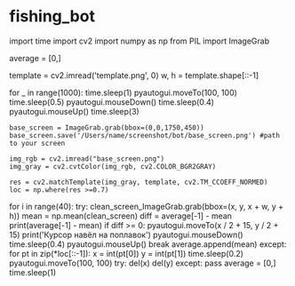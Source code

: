 # fishing_bot
import time
import cv2
import numpy as np
from PIL import ImageGrab

average = [0,]

template = cv2.imread('template.png', 0)
w, h = template.shape[::-1]

for _ in range(1000):
    time.sleep(1)
    pyautogui.moveTo(100, 100)
    time.sleep(0.5)
    pyautogui.mouseDown()
    time.sleep(0.4)
    pyautogui.mouseUp()
    time.sleep(3)

    base_screen = ImageGrab.grab(bbox=(0,0,1750,450))
    base_screen.save('/Users/name/screenshot/bot/base_screen.png') #path to your screen

    img_rgb = cv2.imread("base_screen.png")
    img_gray = cv2.cvtColor(img_rgb, cv2.COLOR_BGR2GRAY)

    res = cv2.matchTemplate(img_gray, template, cv2.TM_CCOEFF_NORMED)
    loc = np.where(res >=0.7)

for i in range(40):
    try:
        clean_screen_ImageGrab.grab(bbox=(x, y, x + w, y + h))
        mean = np.mean(clean_screen)
        diff = average[-1] - mean
        print(average[-1] - mean)
        if diff >= 0:
            pyautogui.moveTo(x / 2 + 15, y / 2 + 15)
            print('Курсор навёл на поплавок')
            pyautogui.mouseDown()
            time.sleep(0.4)
            pyautogui.mouseUp()
            break
        average.append(mean)
    except:
           for pt in zip(*loc[::-1]):
               x = int(pt[0])
               y = int(pt[1])
           time.sleep(0.2)
    pyautogui.moveTo(100, 100)
    try:
        del(x)
        del(y)
    except:
        pass
    average = [0,]
    time.sleep(1)

